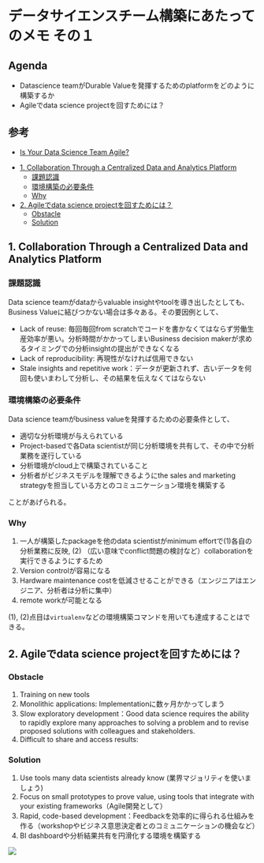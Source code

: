 # データサイエンスチーム構築にあたってのメモ その１
## Agenda

- Datascience teamがDurable Valueを発揮するためのplatformをどのように構築するか
- Agileでdata science projectを回すためには？

## 参考
- [Is Your Data Science Team Agile?](https://blog.rstudio.com/2020/06/09/is-your-data-science-team-agile/)

<!-- START doctoc generated TOC please keep comment here to allow auto update -->
<!-- DON'T EDIT THIS SECTION, INSTEAD RE-RUN doctoc TO UPDATE -->


- [1. Collaboration Through a Centralized Data and Analytics Platform](#1-collaboration-through-a-centralized-data-and-analytics-platform)
  - [課題認識](#%E8%AA%B2%E9%A1%8C%E8%AA%8D%E8%AD%98)
  - [環境構築の必要条件](#%E7%92%B0%E5%A2%83%E6%A7%8B%E7%AF%89%E3%81%AE%E5%BF%85%E8%A6%81%E6%9D%A1%E4%BB%B6)
  - [Why](#why)
- [2. Agileでdata science projectを回すためには？](#2-agile%E3%81%A7data-science-project%E3%82%92%E5%9B%9E%E3%81%99%E3%81%9F%E3%82%81%E3%81%AB%E3%81%AF)
  - [Obstacle](#obstacle)
  - [Solution](#solution)

<!-- END doctoc generated TOC please keep comment here to allow auto update -->

## 1. Collaboration Through a Centralized Data and Analytics Platform
### 課題認識

Data science teamがdataからvaluable insightやtoolを導き出したとしても、Business Valueに結びつかない場合は多々ある。その要因例として、

- Lack of reuse: 毎回毎回from scratchでコードを書かなくてはならず労働生産効率が悪い。分析時間がかかってしまいBusiness decision makerが求めるタイミングでの分析insightの提出ができなくなる
- Lack of reproducibility: 再現性がなければ信用できない
- Stale insights and repetitive work：データが更新されず、古いデータを何回も使いまわして分析し、その結果を伝えなくてはならない

### 環境構築の必要条件

Data science teamがbusiness valueを発揮するための必要条件として、

- 適切な分析環境が与えられている
- Project-basedで各Data scientistが同じ分析環境を共有して、その中で分析業務を遂行している
- 分析環境がcloud上で構築されていること
- 分析者がビジネスモデルを理解できるようにthe sales and marketing strategyを担当している方とのコミュニケーション環境を構築する

ことがあげられる。

### Why

1. 一人が構築したpackageを他のdata scientistがminimum effortで(1)各自の分析業務に反映, (2) （広い意味でconflict問題の検討など）collaborationを実行できるようにするため
2. Version controlが容易になる
3. Hardware maintenance costを低減させることができる（エンジニアはエンジニア、分析者は分析に集中）
4. remote workが可能となる

(1), (2)点目は`virtualenv`などの環境構築コマンドを用いても達成することはできる。

## 2. Agileでdata science projectを回すためには？
### Obstacle

1. Training on new tools
2. Monolithic applications: Implementationに数ヶ月かかってしまう
3. Slow exploratory development：Good data science requires the ability to rapidly explore many approaches to solving a problem and to revise proposed solutions with colleagues and stakeholders.
4. Difficult to share and access results:

### Solution

1. Use tools many data scientists already know (業界マジョリティを使いましょう)
2. Focus on small prototypes to prove value, using tools that integrate with your existing frameworks（Agile開発として）
3. Rapid, code-based development：Feedbackを効率的に得られる仕組みを作る（workshopやビジネス意思決定者とのコミュニケーションの機会など）
4. BI dashboardや分析結果共有を円滑化する環境を構築する

<img src = 'https://github.com/RyoNakagami/omorikaizuka/blob/master/データ分析基盤/agile_datascience.jpg?raw=true'>